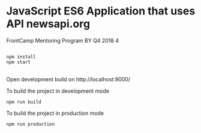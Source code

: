 <h1>
<strong>JavaScript ES6 Application that uses API newsapi.org
</strong>
 <br>
</h1>

FrontCamp Mentoring Program BY Q4 2018 4
</p>
<pre>
<code>
npm install
npm start
</code>
</pre>

Open development build on http://localhost:9000/


To build the project in development mode

<pre><code>npm run build
</code></pre>


To build the project in production mode

<pre><code>npm run production
</code></pre>
